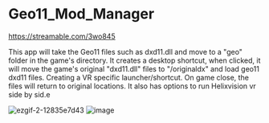  
 
# Geo11_Mod_Manager
https://streamable.com/3wo845
  
This app will take the Geo11 files such as dxd11.dll and move to a "geo" folder in the game's directory. 
It creates a desktop shortcut, when clicked, it will move the game's original "dxd11.dll" files to "/originaldx" and 
load geo11 dxd11 files. Creating a VR specific launcher/shortcut. On game close, the files will return to original locations. It also has options to run Helixvision vr side by sid.e 


![ezgif-2-12835e7d43](https://user-images.githubusercontent.com/98753696/179335844-0a084612-fad7-495c-bed0-86a1836fc633.gif)
![image](https://user-images.githubusercontent.com/98753696/179327805-133cbd03-95fd-4fbb-9655-31c341c0e7da.png)
